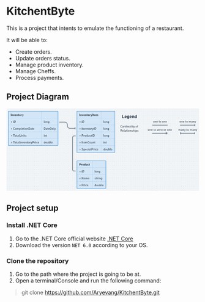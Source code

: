 # KitchentByte
This is a project that intents to emulate the functioning of a restaurant.

It will be able to:
* Create orders.
* Update orders status.
* Manage product inventory.
* Manage Cheffs.
* Process payments.

## Project Diagram
![](/src/assets/project_diagram.png)

## Project setup
### Install .NET Core
1. Go to the .NET Core official website [.NET Core](https://dotnet.microsoft.com/download/dotnet)
2. Download the version `NET 6.0` according to your OS.

### Clone the repository
1. Go to the path where the project is going to be at.
2. Open a terminal/Console and run the following command:
>git clone https://github.com/Aryevang/KitchentByte.git
